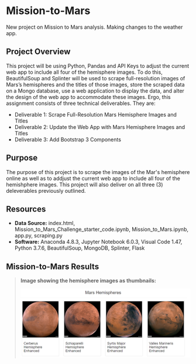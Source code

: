 # Mission-to-Mars
New project on Mission to Mars analysis. Making changes to the weather app.

## Project Overview
This project will be using Python, Pandas and API Keys to adjust the current web app to include all four of the hemisphere images. To do this, BeautifulSoup and Splinter will be used to scrape full-resolution images of Mars’s hemispheres and the titles of those images, store the scraped data on a Mongo database, use a web application to display the data, and alter the design of the web app to accommodate these images. Ergo, this assignment consists of three technical deliverables. They are:

- Deliverable 1: Scrape Full-Resolution Mars Hemisphere Images and Titles
- Deliverable 2: Update the Web App with Mars Hemisphere Images and Titles
- Deliverable 3: Add Bootstrap 3 Components

## Purpose
The purpose of this project is to scrape the images of the Mar's hemisphere online as well as to addjust the current web app to include all four of the hemishphere images. This project will also deliver on all three (3) deleverables previously outlined.

## Resources
- **Data Source:** index.html, Mission_to_Mars_Challenge_starter_code.ipynb, Mission_to_Mars.ipynb, app.py, scraping.py
- **Software:** Anaconda 4.8.3, Jupyter Notebook 6.0.3, Visual Code 1.47, Python 3.7.6, BeautifulSoup, MongoDB, Splinter, Flask

## Mission-to-Mars Results
>
>**Image showing the hemisphere images as thumbnails:**
>
>![hemisphere_images](./Resources/hemisphere_images.png)
